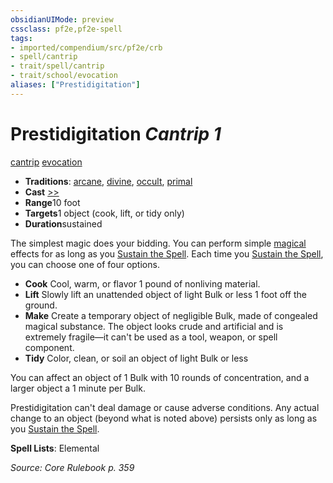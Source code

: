 ```yaml
---
obsidianUIMode: preview
cssclass: pf2e,pf2e-spell
tags:
- imported/compendium/src/pf2e/crb
- spell/cantrip
- trait/spell/cantrip
- trait/school/evocation
aliases: ["Prestidigitation"]
---
```

# Prestidigitation *Cantrip 1*   
[cantrip](cantrip.md)  [evocation](evocation.md)  

- **Traditions**: [arcane](arcane.md), [divine](divine.md), [occult](occult.md), [primal](primal.md)
- **Cast** [>>](chapter-9-playing-the-game.md#Actions "Two-Action") 
- **Range**10 foot
- **Targets**1 object (cook, lift, or tidy only)
- **Duration**sustained

The simplest magic does your bidding. You can perform simple [magical](magical.md) effects for as long as you [Sustain the Spell](sustain-a-spell.md). Each time you [Sustain the Spell](sustain-a-spell.md), you can choose one of four options.

- **Cook** Cool, warm, or flavor 1 pound of nonliving material.
- **Lift** Slowly lift an unattended object of light Bulk or less 1 foot off the ground.
- **Make** Create a temporary object of negligible Bulk, made of congealed magical substance. The object looks crude and artificial and is extremely fragile—it can't be used as a tool, weapon, or spell component.
- **Tidy** Color, clean, or soil an object of light Bulk or less

You can affect an object of 1 Bulk with 10 rounds of concentration, and a larger object a 1 minute per Bulk.

Prestidigitation can't deal damage or cause adverse conditions. Any actual change to an object (beyond what is noted above) persists only as long as you [Sustain the Spell](sustain-a-spell.md).

**Spell Lists**: Elemental

*Source: Core Rulebook p. 359*